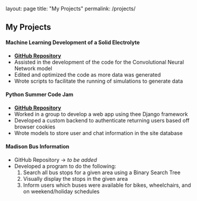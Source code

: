 layout: page
title: "My Projects"
permalink: /projects/

## My Projects

#### **Machine Learning Development of a Solid Electrolyte**
- **[GitHub Repository](https://github.com/evanokeefe/Solid_Electrolyte)**
- Assisted in the development of the code for the Convolutional Neural Network model
- Edited and optimized the code as more data was generated
- Wrote scripts to facilitate the running of simulations to generate data

#### **Python Summer Code Jam**
- **[GitHub Repository](https://github.com/python-discord/summer-code-jam-2020/tree/master/whimsical-woodpeckers)**
- Worked in a group to develop a web app using thee Django framework
- Developed a custom backend to authenticate returning users based  off browser cookies
- Wrote models to store user and chat information in the site database

#### **Madison Bus Information**
- GitHub Repository -> *to be added*
- Developed a program to do the following:
    1. Search all bus stops for a given area using a Binary Search Tree
    2. Visually display the stops in the given area
    3. Inform users which buses were available for bikes, wheelchairs, and on weekend/holiday schedules
